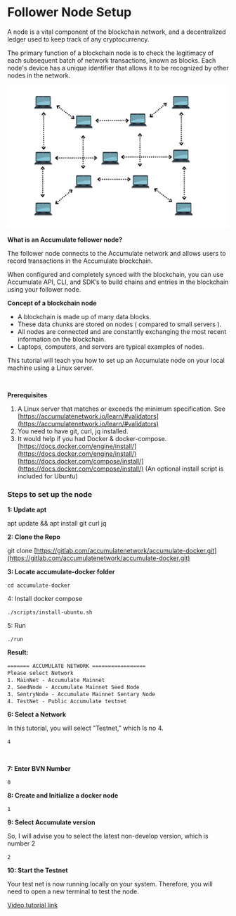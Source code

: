 # Follower Node Setup

A node is a vital component of the blockchain network, and a decentralized ledger used to keep track of any cryptocurrency. &#x20;

The primary function of a blockchain node is to check the legitimacy of each subsequent batch of network transactions, known as blocks. Each node's device has a unique identifier that allows it to be recognized by other nodes in the network.&#x20;

![](<../.gitbook/assets/Screenshot 2022-05-19 at 13.49.32.png>)

**What is an Accumulate follower node?**&#x20;

The follower node connects to the Accumulate network and allows users to record transactions in the Accumulate blockchain. &#x20;

When configured and completely synced with the blockchain, you can use Accumulate API, CLI, and SDK’s to build chains and entries in the blockchain using your follower node. \
&#x20;

**Concept of a blockchain node** &#x20;

* A blockchain is made up of many data blocks.&#x20;
* These data chunks are stored on nodes ( compared to small servers ).&#x20;
* All nodes are connected and are constantly exchanging the most recent information on the blockchain.&#x20;
* Laptops, computers, and servers are typical examples of nodes.&#x20;

&#x20;&#x20;

This tutorial will teach you how to set up an Accumulate node on your local machine using a Linux server. &#x20;

&#x20;\
&#x20;

**Prerequisites** &#x20;

1. A Linux server that matches or exceeds the minimum specification. See [https://accumulatenetwork.io/learn/#validators](https://accumulatenetwork.io/learn/#validators)  &#x20;
2. You need to have git, curl, jq installed. &#x20;
3. It would help if you had Docker & docker-compose. [https://docs.docker.com/engine/install/](https://docs.docker.com/engine/install/) [https://docs.docker.com/compose/install/](https://docs.docker.com/compose/install/) (An optional install script is included for Ubuntu) &#x20;

### &#x20;**Steps to set up the node**&#x20;

&#x20;

**1: Update apt** &#x20;

apt update && apt install git curl jq  \
&#x20;

**2: Clone the Repo** &#x20;

git clone [https://gitlab.com/accumulatenetwork/accumulate-docker.git](https://gitlab.com/accumulatenetwork/accumulate-docker.git) &#x20;

&#x20;

**3: Locate accumulate-docker folder**&#x20;

```
cd accumulate-docker  
```



4: Install docker compose &#x20;

```
./scripts/install-ubuntu.sh  
```



5: Run &#x20;

```
./run  
```



**Result:** &#x20;

```
======= ACCUMULATE NETWORK =================  
Please select Network  
1. MainNet - Accumulate Mainnet  
2. SeedNode - Accumulate Mainnet Seed Node  
3. SentryNode - Accumulate Mainnet Sentary Node  
4. TestNet - Public Accumulate testnet  
```

&#x20;&#x20;

**6: Select a Network** &#x20;

In this tutorial, you will select "Testnet," which Is no 4. &#x20;

```
4
```

&#x20;\
&#x20;

**7: Enter BVN Number** &#x20;

```
0
```



**8: Create and Initialize a docker node**&#x20;

```
1
```



**9: Select Accumulate version** &#x20;

So, I will advise you to select the latest non-develop version, which is number 2 &#x20;

```
2
```

&#x20;

**10: Start the Testnet**&#x20;

Your test net is now running locally on your system. Therefore, you will need to open a new terminal to test the node.&#x20;

[Video tutorial link](https://www.youtube.com/watch?v=aHrJpkWQbXo)
